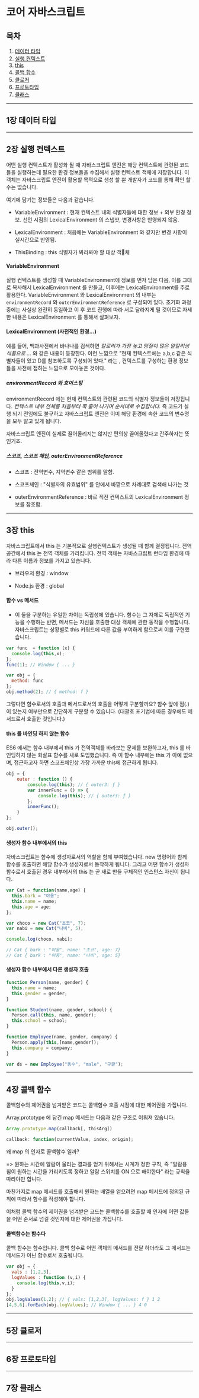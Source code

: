 # 코어 자바스크립트


## 목차

1. [데이터 타입](#1장-데이터-타입)
2. [실행 컨텍스트](#2장-실행-컨텍스트)
3. [this](#3장-this)
4. [콜백 함수](#4장-콜백-함수)
5. [클로저](#5장-클로저)
6. [프로토타입](#6장-프로토타입)
7. [클래스](#7장-클래스)

***

## 1장 데이터 타입

***


## 2장 실행 컨텍스트

어떤 실행 컨텍스트가  활성화 될 때 자바스크립트 엔진은 해당 컨텍스트에 관련된 코드들을 실행하는데 필요한 환경 정보들을 수집해서 실행 컨텍스트 객체에 저장합니다. 이 객체는 자바스크립트 엔진이 활용할 목적으로 생성 할 뿐 개발자가 코드를 통해 확인 할 수는 없습니다.

여기에 담기는 정보들은 다음과 같습니다.

- VariableEnvironment : 현재 컨텍스트 내의 식별자들에 대한 정보 + 외부 환경 정보. 선언 시점의 LexicalEnvironment 의 스냅샷, 변경사항은 반영되지 않음.

- LexicalEnvironment : 처음에는 VariableEnvironment 와 같지만 변경 사항이 실시간으로 반영됨.

- ThisBinding : this 식별자가 봐라봐야 할 대상 객체

#### VariableEnvironment

실행 컨텍스트를 생성할 때 VariableEnvironment에 정보를 먼저 담은 다음, 이를 그대로 복사해서 LexicalEnvironment 를 만들고, 이후에는 LexicalEnvironment를 주로 활용한다. VariableEnvironment 와 LexicalEnvironment 의 내부는 ```environmentRecord``` 와 ```outerEnvironmentReference``` 로 구성되어 있다. 초기화 과정 중에는 사실상 완전히 동일하고 이 후 코드 진행에 따라 서로 달라지게 될 것이므로 자세한 내용은 LexicalEnvironment 를 통해서 살펴보자.

#### LexicalEnvironment (사전적인 환경...)

예를 들어, 백과사전에서 바나나를 검색하면 *칼로리가 가장 높고 당질이 많은 알칼리성 식품으로 ...* 와 같은 내용이 등장한다. 이런 느낌으로 "현재 컨텍스트에는 a,b,c 같은 식별자들이 있고 D를 참조하도록 구성되어 있다." 라는 , 컨텍스트를 구성하는 환경 정보들을 사전에 접하는 느낌으로 모아놓은 것이다.

##### environmentRecord 와 호이스팅

environmentRecord 에는 현재 컨텍스트와 관련된 코드의 식별자 정보들이 저장됩니다. *컨텍스트 내부 전체를 처음부터 쭉 훑어 나가며 순서대로 수집합니다.* 즉 코드가 실행 되기 전임에도 불구하고 자바스크립트 엔진은 이미 해당 환경에 속한 코드의 변수명을 모두 알고 있게 됩니다.

자바스크립트 엔진이 실제로 끌어올리지는 않지만 편의상 끌어올렸다고 간주하자는 뜻인거죠.


##### 스코프, 스코프 체인, outerEnvironmentReference

- 스코프 : 전역변수, 지역변수 같은 범위를 말함.

- 스코프체인 : "식별자의 유효범위" 를 안에서 바깥으로 차례대로 검색해 나가는 것

- outerEnvironmentReference : 바로 직전 컨텍스트의 LexicalEnvironment 정보를 참조함.


***


## 3장 this

자바스크립트에서 this 는 기본적으로 실행컨텍스트가 생성될 때 함께 결정됩니다. 전역공간에서 this 는 전역 객체를 가리킵니다.
전역  객체는 자바스크립트 런타임 환경에 따라 다른 이름과 정보를 가지고 있습니다.

- 브라우저 환경 : window

- Node.js 환경 : global

#### 함수 vs 메서드

- 이 둘을 구분하는 유일한 차이는 독립성에 있습니다. 함수는 그 자체로 독립적인 기능을 수행하는 반면, 메서드는 자신을 호출한 대상 객체에 관한 동작을 수행합니다. 자바스크립트는 상황별로 this 키워드에 다른 값을 부여하게 함으로써 이를 구현했습니다.

```Javascript
var func  = function (x) {
  console.log(this,x);
};
func(1); // Window { ... }

var obj = {
  method: func
};
obj.method(2); // { method: f }
```

그렇다면 함수로서의 호출과 메서드로서의 호출을 어떻게 구분할까요? 함수 앞에 점(.) 이 있는지 여부만으로 간단하게 구분할 수 있습니다. (대괄호 표기법에 따른 경우에도 메서드로서 호출한 것입니다.)

#### this 를 바인딩 하지 않는 함수  

ES6 에서는 함수 내부에서 this 가 전역객체를 바라보는 문제를 보완하고자, this 를 바인딩하지 않는 화살표 함수를 새로 도입했습니다. 즉 이 함수 내부에는 this 가 아예 없으며, 접근하고자 하면 스코프체인상 가장 가까운 this에 접근하게 됩니다.  

```Javascript
obj = {
    outer : function () {
        console.log(this); // { outer3: ƒ }
        var innerFunc = () => {
            console.log(this); // { outer3: ƒ }
        };
        innerFunc();
    }
};

obj.outer();
```

#### 생성자 함수 내부에서의 this

자바스크립트는 함수에 생성자로서의 역할을 함께 부여했습니다. new 명령어와 함께 함수를 호출하면 해당 함수가 생성자로서 동작하게 됩니다. 그리고 어떤 함수가 생성자 함수로서 호출된 경우 내부에서의 this 는 곧 새로 만들 구체적인 인스턴스 자신이 됩니다.

```Javascript
var Cat = function(name,age) {
  this.bark = "야옹";
  this.name = name;
  this.age = age;
};

var choco = new Cat("초코", 7);
var nabi = new Cat("나비", 5);

console.log(choco, nabi);

// Cat { bark : "야옹", name: "초코", age: 7}
// Cat { bark : "야옹", name: "나비", age: 5}
```

#### 생성자 함수 내부에서 다른 생성자 호출

```Javascript
function Person(name, gender) {
  this.name = name;
  this.gender = gender;
}

function Student(name, gender, school) {
  Person.call(this, name, gender);
  this.school = school;
}

function Employee(name, gender, company) {
  Person.apply(this,[name,gender]);
  this.company = company;
}

var ds = new Employee("동수", "male", "구글");
```

***

## 4장 콜백 함수

콜백함수의 제어권을 넘겨받은 코드는 콜백함수 호출 시점에 대한 제어권을 가집니다.

Array.prototype 에 담긴 map 메서드는 다음과 같은 구조로 이뤄져 있습니다.


```Javascript
Array.prototype.map(callback[, thisArg])

callback: function(currentValue, index, origin);
```

왜 map 의 인자로 콜백함수 일까?

=> 원하는 시간에 알람이 울리는 결과를 얻기 위해서는 시계가 정한 규칙, 즉 "알람용 침이 원하는 시간을 가리키도록 정하고 알람 스위치를 ON 으로 해야한다" 라는 규칙을 따라야만 합니다.

마찬가지로 map 메서드를 호출해서 원하는 배열을 얻으려면 map 메서드에 정의된 규칙에 따라서 함수를 작성해야 합니다.

이처럼 콜백 함수의 제어권을 넘겨받은 코드는 콜백함수를 호출할 때 인자에 어떤 값들을 어떤 순서로 넘길 것인지에 대한 제어권을 가집니다.

#### 콜백함수는 함수다

콜백 함수는 함수입니다. 콜백 함수로 어떤 객체의 메서드를 전달 하더라도 그 메서드는 메서드가 아닌 함수로서 호출됩니다.

```Javascript
var obj = {
  vals : [1,2,3],
  logValues : function (v,i) {
    console.log(this,v,i);
  }
};
obj.logValues(1,2); // { vals: [1,2,3], logValues: f } 1 2
[4,5,6].forEach(obj.logValues); // Window { ... } 4 0
```



***


## 5장 클로저

***


## 6장 프로토타입

***


## 7장 클래스
